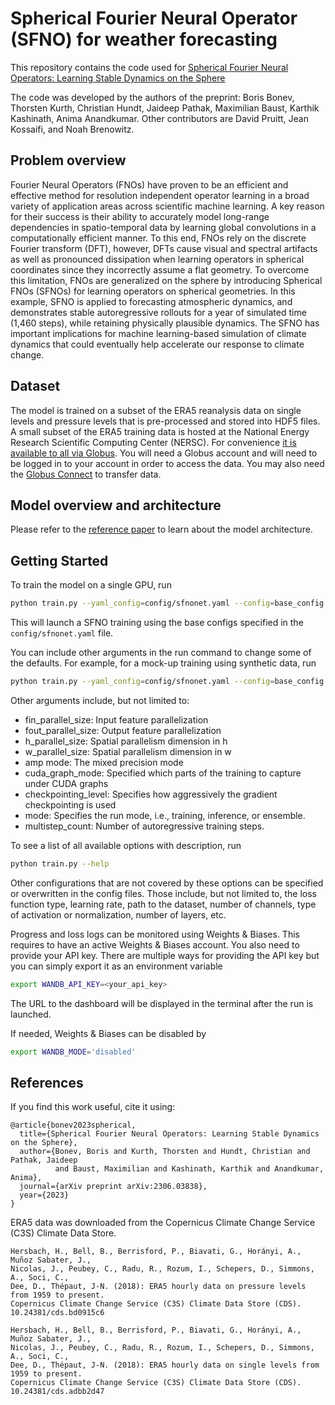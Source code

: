 # Spherical Fourier Neural Operator (SFNO) for weather forecasting

This repository contains the code used for [Spherical Fourier Neural Operators:
Learning Stable Dynamics on the Sphere](https://arxiv.org/abs/2306.03838)

The code was developed by the authors of the preprint:
Boris Bonev, Thorsten Kurth, Christian Hundt, Jaideep Pathak, Maximilian Baust,
Karthik Kashinath, Anima Anandkumar. Other contributors are David Pruitt, Jean Kossaifi,
and Noah Brenowitz.

## Problem overview

Fourier Neural Operators (FNOs) have proven to be an efficient and effective method for
resolution independent operator learning in a broad variety of application areas across
scientific machine learning. A key reason for their success is their
ability to accurately model long-range dependencies in spatio-temporal data by learning
global convolutions in a computationally efficient manner. To this end, FNOs rely on the
discrete Fourier transform (DFT), however, DFTs cause visual and spectral artifacts as
well as pronounced dissipation when learning operators in spherical coordinates since
they incorrectly assume a flat geometry. To overcome this limitation, FNOs are
generalized on the sphere by introducing Spherical FNOs (SFNOs) for learning
operators on spherical
geometries. In this example, SFNO is applied to forecasting atmospheric dynamics,
and demonstrates stable autoregressive rollouts for a year of simulated time
(1,460 steps), while retaining
physically plausible dynamics. The SFNO has important implications for machine
learning-based simulation of climate dynamics that could eventually help accelerate
our response to climate change.

## Dataset

The model is trained on a subset of the ERA5 reanalysis data on single levels and
pressure levels that is pre-processed and stored into HDF5 files.
A small subset of the ERA5 training data is hosted at the
National Energy Research Scientific Computing Center (NERSC). For convenience
[it is available to all via Globus](https://app.globus.org/file-manager?origin_id=945b3c9e-0f8c-11ed-8daf-9f359c660fbd&origin_path=%2F~%2Fdata%2F).
You will need a Globus account and will need to be logged in to your account in order
to access the data.  You may also need the [Globus Connect](https://www.globus.org/globus-connect)
to transfer data.

## Model overview and architecture

Please refer to the [reference paper](https://arxiv.org/abs/2306.03838) to learn about
the model architecture.

## Getting Started

To train the model on a single GPU, run

```bash
python train.py --yaml_config=config/sfnonet.yaml --config=base_config
```

This will launch a SFNO training using the base configs specified in the
`config/sfnonet.yaml` file.

You can include other arguments in the run command to change some of the defaults.
For example, for a mock-up training using synthetic data, run

```bash
python train.py --yaml_config=config/sfnonet.yaml --config=base_config --enable_synthetic_data
```

Other arguments include, but not limited to:

- fin_parallel_size: Input feature parallelization
- fout_parallel_size: Output feature parallelization
- h_parallel_size: Spatial parallelism dimension in h
- w_parallel_size: Spatial parallelism dimension in w
- amp mode: The mixed precision mode
- cuda_graph_mode: Specified which parts of the training to capture under CUDA graphs
- checkpointing_level: Specifies how aggressively the gradient checkpointing is used
- mode: Specifies the run mode, i.e., training, inference, or ensemble.
- multistep_count: Number of autoregressive training steps.

To see a list of all available options with description, run

```bash
python train.py --help
```

Other configurations that are not covered by these options can be specified or
overwritten in the config files. Those include, but not limited to, the loss function
type, learning rate, path to the dataset, number of channels, type of activation or
normalization, number of layers, etc.

Progress and loss logs can be monitored using Weights & Biases. This requires to have an
active Weights & Biases account. You also need to provide your API key. There are
multiple ways for providing the API key but you can simply export it as an environment
variable

```bash
export WANDB_API_KEY=<your_api_key>
```

The URL to the dashboard will be displayed in the terminal after the run is launched.

If needed, Weights & Biases can be disabled by

```bash
export WANDB_MODE='disabled'
```

## References

If you find this work useful, cite it using:

```text
@article{bonev2023spherical,
  title={Spherical Fourier Neural Operators: Learning Stable Dynamics on the Sphere},
  author={Bonev, Boris and Kurth, Thorsten and Hundt, Christian and Pathak, Jaideep
          and Baust, Maximilian and Kashinath, Karthik and Anandkumar, Anima},
  journal={arXiv preprint arXiv:2306.03838},
  year={2023}
}
```

ERA5 data was downloaded from the Copernicus Climate Change Service (C3S)
Climate Data Store.

```text
Hersbach, H., Bell, B., Berrisford, P., Biavati, G., Horányi, A., Muñoz Sabater, J.,
Nicolas, J., Peubey, C., Radu, R., Rozum, I., Schepers, D., Simmons, A., Soci, C., 
Dee, D., Thépaut, J-N. (2018): ERA5 hourly data on pressure levels from 1959 to present.
Copernicus Climate Change Service (C3S) Climate Data Store (CDS). 10.24381/cds.bd0915c6

Hersbach, H., Bell, B., Berrisford, P., Biavati, G., Horányi, A., Muñoz Sabater, J.,
Nicolas, J., Peubey, C., Radu, R., Rozum, I., Schepers, D., Simmons, A., Soci, C.,
Dee, D., Thépaut, J-N. (2018): ERA5 hourly data on single levels from 1959 to present.
Copernicus Climate Change Service (C3S) Climate Data Store (CDS). 10.24381/cds.adbb2d47
```

